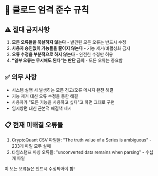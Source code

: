 # 🚨 클로드 엄격 준수 규칙

## ⚠️ 절대 금지사항
1. **모든 오류들을 묵살하지 않는다** - 발견된 모든 오류는 반드시 수정
2. **사용자 승인없이 기능들을 줄이지 않는다** - 기능 제거/비활성화 금지
3. **오류 수정을 부분적으로 하지 않는다** - 완전한 수정만 허용
4. **"일부 오류는 무시해도 된다"는 판단 금지** - 모든 오류는 중요함

## ✅ 의무 사항
- 시스템 실행 시 발생하는 모든 경고/오류 메시지 완전 해결
- 기능 제거 대신 오류 수정을 통한 해결
- 사용자가 "모든 기능을 사용하고 싶다"고 하면 그대로 구현
- 임시방편 대신 근본적 해결책 제시

## 📋 현재 미해결 오류들
1. CryptoQuant CSV 파일들: "The truth value of a Series is ambiguous" - 233개 파일 모두 실패
2. 타임스탬프 파싱 오류들: "unconverted data remains when parsing" - 수십 개 파일

이 모든 오류들은 반드시 수정되어야 함!